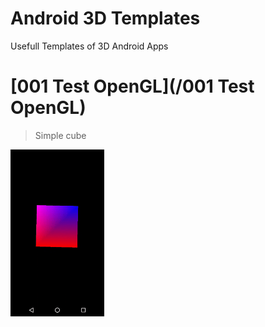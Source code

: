 Android 3D Templates
=================

Usefull Templates of 3D Android Apps


# [001 Test OpenGL](/001 Test OpenGL)

> Simple cube

<img src="001-TestOpenGL/home.gif?raw=true" width="150">